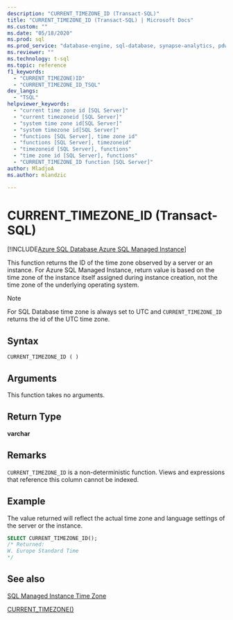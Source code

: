 ```yaml
---
description: "CURRENT_TIMEZONE_ID (Transact-SQL)"
title: "CURRENT_TIMEZONE_ID (Transact-SQL) | Microsoft Docs"
ms.custom: ""
ms.date: "05/18/2020"
ms.prod: sql
ms.prod_service: "database-engine, sql-database, synapse-analytics, pdw"
ms.reviewer: ""
ms.technology: t-sql
ms.topic: reference
f1_keywords: 
  - "CURRENT_TIMEZONE)ID"
  - "CURRENT_TIMEZONE_ID_TSQL"
dev_langs: 
  - "TSQL"
helpviewer_keywords: 
  - "current time zone id [SQL Server]"
  - "current timezoneid [SQL Server]"
  - "system time zone id[SQL Server]"
  - "system timezone id[SQL Server]"
  - "functions [SQL Server], time zone id"
  - "functions [SQL Server], timezoneid"
  - "timezoneid [SQL Server], functions"
  - "time zone id [SQL Server], functions"
  - "CURRENT_TIMEZONE_ID function [SQL Server]"
author: MladjoA
ms.author: mlandzic

---
```

# CURRENT_TIMEZONE_ID (Transact-SQL)

[!INCLUDE[Azure SQL Database Azure SQL Managed Instance](../../includes/applies-to-version/asdb-asdbmi.md)]

This function returns the ID of the time zone observed by a server or an instance. For Azure SQL Managed Instance, return value is based on the time zone of the instance itself assigned during instance creation, not the time zone of the underlying operating system.
  
> [!NOTE]  
> For SQL Database time zone is always set to UTC and `CURRENT_TIMEZONE_ID` returns the id of the UTC time zone.
  
## Syntax  
  
```syntaxsql
CURRENT_TIMEZONE_ID ( )  
```
  
## Arguments

This function takes no arguments.
  
## Return Type  

**varchar**
  
## Remarks  

`CURRENT_TIMEZONE_ID` is a non-deterministic function. Views and expressions that reference this column cannot be indexed.
  
## Example

The value returned will reflect the actual time zone and language settings of the server or the instance.

```sql
SELECT CURRENT_TIMEZONE_ID();  
/* Returned:  
W. Europe Standard Time
*/
```  
  
## See also

[SQL Managed Instance Time Zone](/azure/sql-database/sql-database-managed-instance-timezone)

[CURRENT_TIMEZONE()](./current-timezone-transact-sql.md)